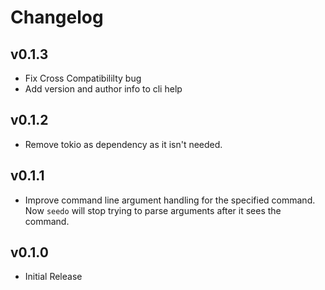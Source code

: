 # Changelog

## v0.1.3

- Fix Cross Compatibililty bug
- Add version and author info to cli help

## v0.1.2

- Remove tokio as dependency as it isn't needed.

## v0.1.1

- Improve command line argument handling for the specified command. Now `seedo`
  will stop trying to parse arguments after it sees the command.

## v0.1.0

- Initial Release
